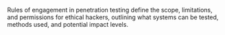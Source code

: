 Rules of engagement in penetration testing define the scope, limitations, and permissions for ethical hackers, outlining what systems can be tested, methods used, and potential impact levels.